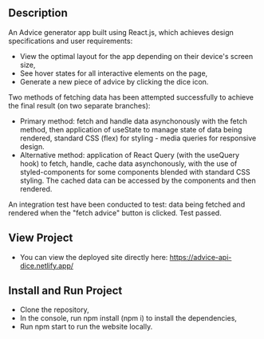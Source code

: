 ## Description
An Advice generator app built using React.js, which achieves design specifications and user requirements:
- View the optimal layout for the app depending on their device's screen size,
- See hover states for all interactive elements on the page,
- Generate a new piece of advice by clicking the dice icon.

Two methods of fetching data has been attempted successfully to achieve the final result (on two separate branches):
- Primary method: fetch and handle data asynchonously with the fetch method, then application of useState to manage state of data being rendered, standard CSS (flex) for styling - media queries for responsive design.
- Alternative method: application of React Query (with the useQuery hook) to fetch, handle, cache data asynchonously, with the use of styled-components for some components blended with standard CSS styling. The cached data can be accessed by the components and then rendered.

An integration test have been conducted to test: data being fetched and rendered when the "fetch advice" button is clicked. Test passed.

## View Project
- You can view the deployed site directly here: https://advice-api-dice.netlify.app/

## Install and Run Project
- Clone the repository,
- In the console, run npm install (npm i) to install the dependencies,
- Run npm start to run the website locally.
